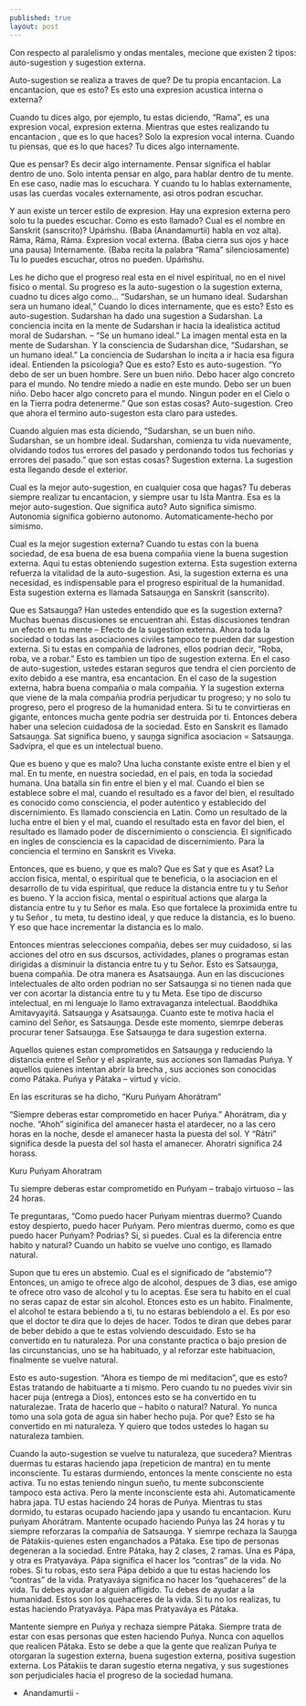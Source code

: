```yaml
---
published: true
layout: post
---
```





Con respecto al paralelismo y ondas mentales, mecione que existen 2 tipos: auto-sugestion y sugestion externa.

Auto-sugestion se realiza a traves de que? De tu propia encantacion. La encantacion, que es esto? Es esto una expresion acustica interna o externa?

Cuando tu dices algo, por ejemplo, tu estas diciendo, “Rama”, es una expresion vocal, expresion externa. Mientras que estes realizando tu encantacion , que es lo que haces? Solo la expresion vocal interna. Cuando tu piensas, que es lo que haces? Tu dices algo internamente.

Que es pensar? Es decir algo internamente. Pensar significa el hablar dentro de uno. Solo intenta pensar en algo, para hablar dentro de tu mente. En ese caso, nadie mas lo escuchara. Y cuando tu lo hablas externamente, usas las cuerdas vocales externamente, asi otros podran escuchar.

Y aun existe un tercer estilo de expresion. Hay una expresion externa pero solo tu la puedes escuchar. Como es esto llamado? Cual es el nombre en Sanskrit (sanscrito)? Upáḿshu. (Baba (Anandamurtii) habla en voz alta). Ráma, Ráma, Ráma. Expresion vocal externa. (Baba cierra sus ojos y hace una pausa) Internamente. (Baba recita la palabra “Rama” silenciosamente) Tu lo puedes escuchar, otros no pueden. Upáḿshu.

Les he dicho que el progreso real esta en el nivel espiritual, no en el nivel fisico o mental. Su progreso es la auto-sugestion o la sugestion externa, cuadno tu dices algo como… “Sudarshan, se un humano ideal. Sudarshan sera un humano ideal,” Cuando lo dices internamente, que es esto? Esto es auto-sugestion. Sudarshan ha dado una sugestion a Sudarshan. La conciencia incita en la mente de Sudarshan ir hacia la idealistica actitud moral de Sudarshan. – “Se un humano ideal.” La imagen mental esta en la mente de Sudarshan. Y la consciencia de Sudarshan dice, “Sudarshan, se un humano ideal.” La conciencia de Sudarshan lo incita a ir hacia esa figura ideal. Entienden la psicologia? Que es esto? Esto es auto-sugestion. “Yo debo de ser un buen hombre. Sere un buen niño. Debo hacer algo concreto para el mundo. No tendre miedo a nadie en este mundo. Debo ser un buen niño. Debo hacer algo concreto para el mundo. Ningun poder en el Cielo o en la Tierra podra detenerme.” Que son estas cosas? Auto-sugestion. Creo que ahora el termino auto-sugeston esta claro para ustedes. 

Cuando alguien mas esta diciendo, “Sudarshan, se un buen niño. Sudarshan, se un hombre ideal. Sudarshan, comienza tu vida nuevamente, olvidando todos tus errores del pasado y perdonando todos tus fechorias y errores del pasado.” que son estas cosas? Sugestion externa. La sugestion esta llegando desde el exterior.

Cual es la mejor auto-sugestion, en cualquier cosa que hagas? Tu deberas siempre realizar tu encantacion, y siempre usar tu Iśt́a Mantra. Esa es la mejor auto-sugestion. Que significa auto? Auto significa simismo. Autonomia significa gobierno autonomo. Automaticamente-hecho por simismo.

Cual es la mejor sugestion externa? Cuando tu estas con la buena sociedad, de esa buena de esa buena compañia viene la buena sugestion externa. Aqui tu estas obteniendo sugestion externa. Esta sugestion externa refuerza la vitalidad de la auto-sugestion. Asi, la sugestion externa es una necesidad, es indispensable para el progreso espiritual de la humanidad. Esta sugestion externa es llamada Satsauṋga en Sanskrit (sanscrito).

Que es Satsauṋga? Han ustedes entendido que es la sugestion externa? Muchas buenas discusiones se encuentran ahi. Estas discusiones tendran un efecto en tu mente – Efecto de la sugestion externa. Ahora toda la sociedad o todas las asociaciones civiles tampoco te pueden dar sugestion externa. Si tu estas en compañia de ladrones, ellos podrian decir, “Roba, roba, ve a robar.” Esto es tambien un tipo de sugestion externa. En el caso de auto-sugestion, ustedes estaran seguros que tendra el cien porciento de exito debido a ese mantra, esa encantacion. En el caso de la sugestion externa, habra buena compañia o mala compañia. Y la sugestion externa que viene de la mala compañia prodria perjudicar tu progreso; y no solo tu progreso, pero el progreso de la humanidad entera. Si tu te convirtieras en gigante, entonces mucha gente podria ser destruida por ti. Entonces debera haber una selecion cuidadosa de la sociedad. Esto en Sanskrit es llamado Satsauṋga. Sat significa bueno, y sauṋga significa asociacion = Satsauṋga. Sadvipra, el que es un intelectual bueno.

Que es bueno y que es malo? Una lucha constante existe entre el bien y el mal. En tu mente, en nuestra sociedad, en el pais, en toda la sociedad humana. Una batalla sin fin entre el bien y el mal. Cuando el bien se establece sobre el mal, cuando el resultado es a favor del bien, el resultado es conocido como consciencia, el poder autentico y establecido del discernimiento. Es llamado consciencia en Latin. Como un resultado de la lucha entre el bien y el mal, cuando el resultado esta en favor del bien, el resultado es llamado poder de discernimiento o consciencia. El significado en ingles de consciencia es la capacidad de discernimiento. Para la conciencia el termino en Sanskrit es Viveka.

Entonces, que es bueno, y que es malo? Que es Sat y que es Asat? La accion fisica, mental, o espiritual que te beneficia, o la asociacion en el desarrollo de tu vida espiritual, que reduce la distancia entre tu y tu Señor es bueno. Y la accion fisica, mental o espiritual actions que alarga la distancia entre tu y tu Señor es mala. Eso que fortalece la proximida entre tu y tu Señor , tu meta, tu destino ideal, y que reduce la distancia, es lo bueno. Y eso que hace incrementar la distancia es lo malo.

Entonces mientras selecciones compañia, debes ser muy cuidadoso, si las acciones del otro en sus dscursos, actividades, planes o programas estan dirigidas a disminuir la distancia entre tu y tu Señor. Esto es Satsauṋga, buena compañia. De otra manera es Asatsauṋga. Aun en las discuciones intelectuales de alto orden podrian no ser Satsauṋga si no tienen nada que ver con acortar la distancia entre tu y tu Meta. Ese tipo de discurso intelectual, en mi lenguaje lo llamo extravaganza intelectual. Baoddhika Amitavyayitá. Satsauṋga y Asatsauṋga. Cuanto este te motiva hacia el camino del Señor, es Satsauṋga. Desde este momento, siemrpe deberas procurar tener Satsauṋga. Ese Satsauṋga te dara sugestion externa.

Aquellos quienes estan comprometidos en Satsauṋga y reduciendo la distancia entre el Señor y el aspirante, sus acciones son llamadas Puńya. Y aquellos quienes intentan abrir la brecha , sus acciones son conocidas como Pátaka. Puńya y Pátaka – virtud y vicio.

En las escrituras se ha dicho, “Kuru Puńyam Ahorátram”

“Siempre deberas estar comprometido en hacer Puńya.” Ahorátram, dia y noche. “Ahoh” siginifica del amanecer hasta el atardecer, no a las cero horas en la noche, desde el amanecer hasta la puesta del sol. Y “Rátri” significa desde la puesta del sol hasta el amanecer. Ahoratri significa 24 horass.

Kuru Puńyam Ahoratram

Tu siempre deberas estar comprometido en Puńyam – trabajo virtuoso – las 24 horas.

Te preguntaras, “Como  puedo hacer Puńyam mientras duermo? Cuando estoy despierto, puedo hacer Puńyam. Pero mientras duermo, como es que puedo hacer Puńyam? Podrias? Si, si puedes. Cual es la diferencia entre habito y natural? Cuando un habito se vuelve uno contigo, es llamado natural. 

Supon que tu eres un abstemio. Cual es el significado de “abstemio”? Entonces, un amigo te ofrece algo de alcohol, despues de 3 dias, ese amigo te ofrece otro vaso de alcohol y tu lo aceptas. Ese sera tu habito en el cual no seras capaz de estar sin alcohol. Etonces esto es un habito. Finalmente, el alcohol te estara bebiendo a ti, tu no estaras bebiendolo a el. Es por eso que el doctor te dira que lo dejes de hacer. Todos te diran que debes parar de beber debido a que te estas volviendo descuidado. Esto se ha convertido en tu naturaleza. Por una constante practica o bajo presion de las circunstancias, uno se ha habituado, y al reforzar este habituacion, finalmente se vuelve natural.

Esto es auto-sugestion. “Ahora es tiempo de mi meditacion”, que es esto? Estas tratando de habituarte a ti mismo. Pero cuando tu no puedes vivir sin hacer puja (entrega a Dios), entonces esto se ha convertido en tu naturalezae. Trata de hacerlo que – habito o natural? Natural. Yo nunca tomo una sola gota de agua sin haber hecho puja. Por que? Esto se ha convertido en mi naturaleza. Y quiero que todos ustedes lo hagan su naturaleza tambien.

Cuando la auto-sugestion se vuelve tu naturaleza, que sucedera? Mientras duermas tu estaras haciendo japa (repeticion de mantra) en tu mente inconsciente. Tu estaras durmiendo, entonces la mente consciente no esta activa. Tu no estas teniendo ningun sueño, tu mente subconsciente tampoco esta activa. Pero la mente inconsciente esta ahi. Automaticamente habra japa. TU estas haciendo 24 horas de Puńya. Mientras tu stas dormido, tu estaras ocupado haciendo japa y usando tu encantacion. Kuru puńyam Ahorátram. Mantente ocupado haciendo Puńya las 24 horas y tu siempre reforzaras la compañia de Satsauṋga. 
Y siemrpe rechaza la Sauṋga de Pátakiis-quienes esten enganchados a Pátaka. Ese tipo de personas degeneran a la sociedad. Entre Pátaka, hay 2 clases, 2 ramas. Una es Pápa, y otra es Pratyaváya. Pápa significa el hacer los “contras” de la vida. No robes. Si tu robas, esto sera Pápa debido a que tu estas haciendo los “contras” de la vida. Pratyaváya significa no hacer los “quehaceres” de la vida. Tu debes ayudar a alguien afligido. Tu debes de ayudar a la humanidad. Estos son los quehaceres de la vida. Si tu no los realizas, tu estas haciendo Pratyaváya. Pápa mas Pratyaváya es Pátaka. 

Mantente siempre en Puńya y rechaza siempre Pátaka. Siempre trata de estar con esas personas que esten haciendo Puńya. Nunca con aquellos que realicen Pátaka. Esto se debe a que la gente que realizan Puńya te otorgaran la sugestion externa, buena sugestion externa, positiva sugestion externa. Los Pátakiis te daran sugestio eterna negativa, y sus sugestiones son perjudiciales hacia el progreso de la sociedad humana.

 - Anandamurtii -
